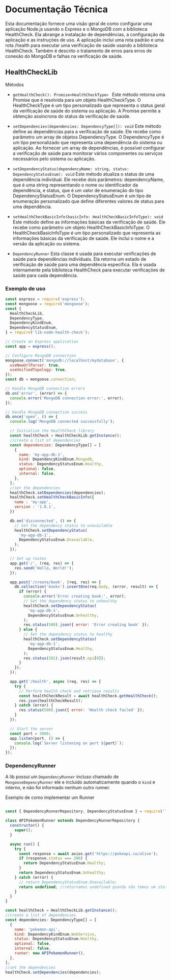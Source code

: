 # Documentação Técnica

Esta documentação fornece uma visão geral de como configurar uma aplicação Node.js usando o Express e o MongoDB com a biblioteca HealthCheck. Ela abrange a instalação de dependências, a configuração da aplicação e as instruções de uso. A aplicação inclui uma rota padrão e uma rota /health para executar uma verificação de saúde usando a biblioteca HealthCheck. Também é descrito o tratamento de erros para erros de conexão do MongoDB e falhas na verificação de saúde.
## HealthCheckLib

Métodos

- `getHealthCheck(): Promise<HealthCheckType> `
  Este método retorna uma Promise que é resolvida para um objeto HealthCheckType. O HealthCheckType é um tipo personalizado que representa o status geral da verificação de saúde do sistema ou aplicação. A Promise permite a obtenção assíncrona do status da verificação de saúde.

- `setDependencies(dependencies: DependencyType[]): void`
  Este método define as dependências para a verificação de saúde. Ele recebe como parâmetro um array de objetos DependencyType. O DependencyType é um tipo personalizado que representa uma dependência do sistema ou aplicação. Ao fornecer um array de dependências, é possível configurar a verificação de saúde para monitorar vários componentes ou serviços necessários pelo sistema ou aplicação.

- `setDependencyStatus(dependencyName: string, status: DependencyStatusEnum): void`
  Este método atualiza o status de uma dependência individual. Ele recebe dois parâmetros: dependencyName, que é uma string representando o nome ou identificador da dependência, e status, que é um valor de enumeração do tipo DependencyStatusEnum. O DependencyStatusEnum é um tipo de enumeração personalizado que define diferentes valores de status para uma dependência.

- `setHealthCheckBasicInfo(basicInfo: HealthCheckBasicInfoType): void`
  Este método define as informações básicas da verificação de saúde. Ele recebe como parâmetro um objeto HealthCheckBasicInfoType. O HealthCheckBasicInfoType é um tipo personalizado que representa as informações básicas da verificação de saúde. Ele inclui o nome e a versão da aplicação ou sistema.

- `DependencyRunner` 
  Esta classe é usada para executar verificações de saúde para dependências individuais. Ela retorna um estado de verificação de saúde para uma dependência específica. Ela é usada internamente pela biblioteca HealthCheck para executar verificações de saúde para cada dependência.

### Exemplo de uso


```javascript
const express = require('express');
const mongoose = require('mongoose');
const {
  HealthCheckLib,
  DependencyType,
  DependencyKindEnum,
  DependencyStatusEnum,
} = require('lib-node-health-check');

// Create an Express application
const app = express();

// Configure MongoDB connection
mongoose.connect('mongodb://localhost/mydatabase', {
  useNewUrlParser: true,
  useUnifiedTopology: true,
});
const db = mongoose.connection;

// Handle MongoDB connection errors
db.on('error', (error) => {
  console.error('MongoDB connection error:', error);
});

// Handle MongoDB connection success
db.once('open', () => {
  console.log('MongoDB connected successfully');

  // Initialize the HealthCheck library
  const healthCheck = HealthCheckLib.getInstance();
  //create a list of dependencies
  const dependencies: DependencyType[] = [
    {
      name: 'my-app-db-1',
      kind: DependencyKindEnum.Mongodb,
      status: DependencyStatusEnum.Healthy,
      optional: false,
      internal: false,
    },
  ];
  //set the dependencies
  healthCheck.setDependencies(dependencies);
  healthCheck.setHealthCheckBasicInfo({
    name : 'my-app',
    version : '1.0.1',
  })

  db.on('disconnected', () => {
    // Set the dependency status to unavailable
    healthCheck.setDependencyStatus(
      'my-app-db-1',
      DependencyStatusEnum.Unavailable,
    );
  });

  // Set up routes
  app.get('/', (req, res) => {
    res.send('Hello, World!');
  });

  app.post('/create/book', (req, res) => {
    db.collection('books').insertOne(req.body, (error, result) => {
      if (error) {
        console.error('Error creating book:', error);
        // Set the dependency status to unhealthy
        healthCheck.setDependencyStatus(
          'my-app-db-1',
          DependencyStatusEnum.Unhealthy,
        );
        res.status(500).json({ error: 'Error creating book' });
      } else {
        // Set the dependency status to healthy
        healthCheck.setDependencyStatus(
          'my-app-db-1',
          DependencyStatusEnum.Healthy,
        );
        res.status(201).json(result.ops[0]);
      }
    });
  });

  app.get('/health', async (req, res) => {
    try {
      // Perform health check and retrieve results
      const healthCheckResult = await healthCheck.getHealthCheck();
      res.json(healthCheckResult);
    } catch (error) {
      res.status(500).json({ error: 'Health check failed' });
    }
  });

  // Start the server
  const port = 3000;
  app.listen(port, () => {
    console.log(`Server listening on port ${port}`);
  });
});
```
### DependencyRunner

A lib possui um `DependencyRunner` incluso chamado de `MongooseDepencyRunner` ele e incluido automaticamente quando o `kind` e interno, e não foi informado nenhum outro runner.

Exemplo de como implementar um Runner

```javascript

const { DependencyRunnerRepository, DependencyStatusEnum } = require('lib-node-health-check');

class APIPokemonRunner extends DependencyRunnerRepository {
  constructor() {
    super();
  }

  async run() {
    try {
      const response = await axios.get('https://pokeapi.co/alive');
      if (response.status === 200) {
        return DependencyStatusEnum.Healthy;
      }
      return DependencyStatusEnum.Unhealthy;
    } catch (error) {
      // return DependencyStatusEnum.Unavailable;
      return undefined; //retornamos undefined quando não temos um status para atualizar na dependencia
    }
  }
}

const healthCheck = HealthCheckLib.getInstance();
//create a list of dependencies
const dependencies: DependencyType[] = [
  {
    name: 'pokemon-api',
    kind: DependencyKindEnum.WebService,
    status: DependencyStatusEnum.Healthy,
    optional: false,
    internal: false,
    runner: new APIPokemonRunner(),
  },
];
//set the dependencies
healthCheck.setDependencies(dependencies);

```